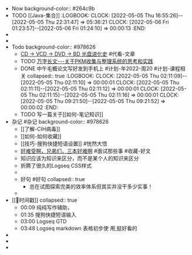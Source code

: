- Now
  background-color:: #264c9b
- TODO [[Java-集合]]
  :LOGBOOK:
  CLOCK: [2022-05-05 Thu 16:55:26]--[2022-05-05 Thu 22:31:47] =>  05:36:21
  CLOCK: [2022-05-06 Fri 01:23:57]--[2022-05-06 Fri 01:24:10] =>  00:00:13
  :END:
-
-
- Todo
  background-color:: #978626
	- [CD -> VCD -> DVD -> BD 光盘进化史](https://zhuanlan.zhihu.com/p/42246787?utm_source=qq) #代看-文章
	- TODO [万字长文---关于PKM收集与整理系统的思考和实践](https://www.cnblogs.com/samwei12/p/wan-zi-zhang-wenguan-yupkm-shou-ji-yu-zheng-li-xi.html)
	- DONE 中午毛概论文写好发到手机上 #计划-年2022-周20  #计划-课程相关
	  collapsed:: true
	  :LOGBOOK:
	  CLOCK: [2022-05-05 Thu 02:11:09]--[2022-05-05 Thu 02:11:10] =>  00:00:01
	  CLOCK: [2022-05-05 Thu 02:11:11]--[2022-05-05 Thu 02:11:12] =>  00:00:01
	  CLOCK: [2022-05-05 Thu 02:11:15]--[2022-05-05 Thu 02:11:16] =>  00:00:01
	  CLOCK: [2022-05-05 Thu 09:21:50]--[2022-05-05 Thu 09:21:52] =>  00:00:02
	  :END:
	- TODO 写一篇关于[[如何-笔记知识]]
- 杂记 #杂记
  background-color:: #978626
	- [[了解-CIH病毒]]
	- [[如何-如何收藏]]
	- [[技巧-搜狗快捷短语设置]] #恍然大悟
	- [好难受啊，兄弟们，三本好难啊](https://www.nowcoder.com/discuss/864979) #面试那些事 #收藏-好文
	- 知识应该为知识来区分，而不是某个人的知识来区分
	- 折腾了很久的Logseq CSS样式
	-
	- 好句 #好句
	  collapsed:: true
		- 总在试图探索完美的效率体系但其实并没干多少实事！
	-
- [[📌时间戳]]
  collapsed:: true
	- 00:09 纯纯写作辅助，
	- 01:35 搜狗快捷短语输入
	- 03:00 Logseq GTD
	- 03:48 Logseq markdown 表格初步使 
	             用,挺好看的
-
-
-